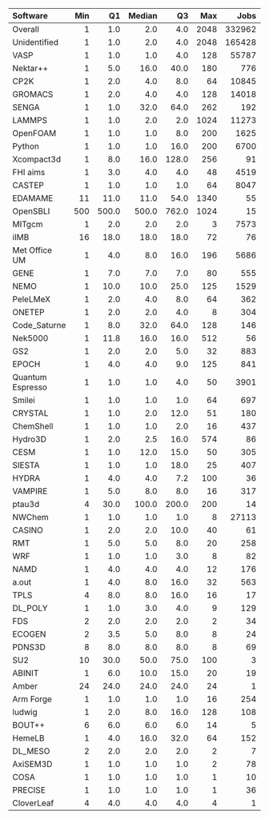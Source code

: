 | Software         |   Min |    Q1 |   Median |    Q3 |   Max |   Jobs |     Nodeh |   PercentUse |       kWh |   PercentEnergy |   Users |   Projects |
|:-----------------|------:|------:|---------:|------:|------:|-------:|----------:|-------------:|----------:|----------------:|--------:|-----------:|
| Overall          |     1 |   1.0 |      2.0 |   4.0 |  2048 | 332962 | 4189454.7 |        100.0 | 1589349.7 |           100.0 |     892 |        116 |
| Unidentified     |     1 |   1.0 |      2.0 |   4.0 |  2048 | 165428 | 1282284.3 |         30.6 |  452784.4 |            28.5 |     759 |        112 |
| VASP             |     1 |   1.0 |      1.0 |   4.0 |   128 |  55787 |  724107.4 |         17.3 |  274125.4 |            17.2 |     152 |         16 |
| Nektar++         |     1 |   5.0 |     16.0 |  40.0 |   180 |    776 |  296316.4 |          7.1 |  112215.6 |             7.1 |      17 |          5 |
| CP2K             |     1 |   2.0 |      4.0 |   8.0 |    64 |  10845 |  243172.0 |          5.8 |   86870.9 |             5.5 |      61 |         13 |
| GROMACS          |     1 |   2.0 |      4.0 |   4.0 |   128 |  14018 |  213897.5 |          5.1 |   98422.2 |             6.2 |      48 |          7 |
| SENGA            |     1 |   1.0 |     32.0 |  64.0 |   262 |    192 |  192378.8 |          4.6 |  101801.5 |             6.4 |       7 |          3 |
| LAMMPS           |     1 |   1.0 |      2.0 |   2.0 |  1024 |  11273 |  166120.7 |          4.0 |   65177.0 |             4.1 |      55 |         18 |
| OpenFOAM         |     1 |   1.0 |      1.0 |   8.0 |   200 |   1625 |  137256.2 |          3.3 |   53404.7 |             3.4 |      48 |         16 |
| Python           |     1 |   1.0 |      1.0 |  16.0 |   200 |   6700 |  106223.1 |          2.5 |   39052.0 |             2.5 |      56 |         22 |
| Xcompact3d       |     1 |   8.0 |     16.0 | 128.0 |   256 |     91 |   92933.1 |          2.2 |   35169.3 |             2.2 |       5 |          4 |
| FHI aims         |     1 |   3.0 |      4.0 |   4.0 |    48 |   4519 |   80071.2 |          1.9 |   30800.2 |             1.9 |      28 |          5 |
| CASTEP           |     1 |   1.0 |      1.0 |   1.0 |    64 |   8047 |   67917.5 |          1.6 |   26988.9 |             1.7 |      43 |          7 |
| EDAMAME          |    11 |  11.0 |     11.0 |  54.0 |  1340 |     55 |   52565.6 |          1.3 |   17930.7 |             1.1 |       2 |          1 |
| OpenSBLI         |   500 | 500.0 |    500.0 | 762.0 |  1024 |     15 |   45083.3 |          1.1 |   14742.6 |             0.9 |       2 |          2 |
| MITgcm           |     1 |   2.0 |      2.0 |   2.0 |     3 |   7573 |   36680.3 |          0.9 |   13240.0 |             0.8 |      10 |          2 |
| iIMB             |    16 |  18.0 |     18.0 |  18.0 |    72 |     76 |   34794.5 |          0.8 |   13645.5 |             0.9 |       1 |          1 |
| Met Office UM    |     1 |   4.0 |      8.0 |  16.0 |   196 |   5686 |   33791.1 |          0.8 |   12346.3 |             0.8 |      25 |          6 |
| GENE             |     1 |   7.0 |      7.0 |   7.0 |    80 |    555 |   33508.4 |          0.8 |   14012.9 |             0.9 |      10 |          2 |
| NEMO             |     1 |  10.0 |     10.0 |  25.0 |   125 |   1529 |   33189.6 |          0.8 |   10523.2 |             0.7 |      23 |          3 |
| PeleLMeX         |     1 |   2.0 |      4.0 |   8.0 |    64 |    362 |   30663.7 |          0.7 |   11398.3 |             0.7 |       3 |          1 |
| ONETEP           |     1 |   2.0 |      2.0 |   4.0 |     8 |    304 |   30479.8 |          0.7 |    9820.7 |             0.6 |       5 |          2 |
| Code_Saturne     |     1 |   8.0 |     32.0 |  64.0 |   128 |    146 |   26467.9 |          0.6 |   10167.0 |             0.6 |       9 |          4 |
| Nek5000          |     1 |  11.8 |     16.0 |  16.0 |   512 |     56 |   25967.1 |          0.6 |   12409.4 |             0.8 |       3 |          2 |
| GS2              |     1 |   2.0 |      2.0 |   5.0 |    32 |    883 |   22308.3 |          0.5 |    6554.6 |             0.4 |       5 |          2 |
| EPOCH            |     1 |   4.0 |      4.0 |   9.0 |   125 |    841 |   21739.9 |          0.5 |    7831.6 |             0.5 |       7 |          2 |
| Quantum Espresso |     1 |   1.0 |      1.0 |   4.0 |    50 |   3901 |   19683.8 |          0.5 |    7063.6 |             0.4 |      33 |         10 |
| Smilei           |     1 |   1.0 |      1.0 |   1.0 |    64 |    697 |   17113.7 |          0.4 |    5443.0 |             0.3 |       3 |          1 |
| CRYSTAL          |     1 |   1.0 |      2.0 |  12.0 |    51 |    180 |   16276.1 |          0.4 |    5143.0 |             0.3 |       4 |          2 |
| ChemShell        |     1 |   1.0 |      1.0 |   2.0 |    16 |    437 |   15463.6 |          0.4 |    6737.5 |             0.4 |       5 |          2 |
| Hydro3D          |     1 |   2.0 |      2.5 |  16.0 |   574 |     86 |   11843.7 |          0.3 |    4146.9 |             0.3 |       3 |          3 |
| CESM             |     1 |   1.0 |     12.0 |  15.0 |    50 |    305 |   11266.2 |          0.3 |    4109.0 |             0.3 |       4 |          1 |
| SIESTA           |     1 |   1.0 |      1.0 |  18.0 |    25 |    407 |    9481.4 |          0.2 |    3331.7 |             0.2 |       4 |          2 |
| HYDRA            |     1 |   4.0 |      4.0 |   7.2 |   100 |     36 |    7582.5 |          0.2 |    2570.1 |             0.2 |       5 |          3 |
| VAMPIRE          |     1 |   5.0 |      8.0 |   8.0 |    16 |    317 |    7215.3 |          0.2 |    3279.3 |             0.2 |       5 |          3 |
| ptau3d           |     4 |  30.0 |    100.0 | 200.0 |   200 |     14 |    6057.1 |          0.1 |    1639.4 |             0.1 |       1 |          1 |
| NWChem           |     1 |   1.0 |      1.0 |   1.0 |     8 |  27113 |    6037.7 |          0.1 |    2109.7 |             0.1 |       9 |          5 |
| CASINO           |     1 |   2.0 |      2.0 |  10.0 |    40 |     61 |    4953.7 |          0.1 |    1761.3 |             0.1 |       2 |          2 |
| RMT              |     1 |   5.0 |      5.0 |   8.0 |    20 |    258 |    4831.8 |          0.1 |    1648.4 |             0.1 |       6 |          1 |
| WRF              |     1 |   1.0 |      1.0 |   3.0 |     8 |     82 |    4363.3 |          0.1 |    1639.7 |             0.1 |       4 |          1 |
| NAMD             |     1 |   4.0 |      4.0 |   4.0 |    12 |    176 |    4127.8 |          0.1 |    2197.5 |             0.1 |       7 |          5 |
| a.out            |     1 |   4.0 |      8.0 |  16.0 |    32 |    563 |    2000.1 |          0.0 |     665.7 |             0.0 |       9 |          6 |
| TPLS             |     4 |   8.0 |      8.0 |  16.0 |    16 |     17 |    1900.2 |          0.0 |     671.0 |             0.0 |       2 |          1 |
| DL_POLY          |     1 |   1.0 |      3.0 |   4.0 |     9 |    129 |    1716.8 |          0.0 |     490.9 |             0.0 |       4 |          2 |
| FDS              |     2 |   2.0 |      2.0 |   2.0 |     2 |     34 |    1480.8 |          0.0 |     818.4 |             0.1 |       1 |          1 |
| ECOGEN           |     2 |   3.5 |      5.0 |   8.0 |     8 |     24 |    1295.6 |          0.0 |     613.5 |             0.0 |       2 |          2 |
| PDNS3D           |     8 |   8.0 |      8.0 |   8.0 |     8 |     69 |    1274.4 |          0.0 |     543.0 |             0.0 |       2 |          1 |
| SU2              |    10 |  30.0 |     50.0 |  75.0 |   100 |      3 |    1186.8 |          0.0 |     576.0 |             0.0 |       1 |          1 |
| ABINIT           |     1 |   6.0 |     10.0 |  15.0 |    20 |     19 |    1007.8 |          0.0 |     262.6 |             0.0 |       1 |          1 |
| Amber            |    24 |  24.0 |     24.0 |  24.0 |    24 |      1 |     519.2 |          0.0 |     162.4 |             0.0 |       1 |          1 |
| Arm Forge        |     1 |   1.0 |      1.0 |   1.0 |    16 |    254 |     292.4 |          0.0 |      69.8 |             0.0 |       8 |          7 |
| ludwig           |     1 |   2.0 |      8.0 |  16.0 |   128 |    108 |     229.4 |          0.0 |     102.1 |             0.0 |       1 |          1 |
| BOUT++           |     6 |   6.0 |      6.0 |   6.0 |    14 |      5 |     172.5 |          0.0 |      65.8 |             0.0 |       1 |          1 |
| HemeLB           |     1 |   4.0 |     16.0 |  32.0 |    64 |    152 |     102.6 |          0.0 |      32.1 |             0.0 |       2 |          2 |
| DL_MESO          |     2 |   2.0 |      2.0 |   2.0 |     2 |      7 |      31.6 |          0.0 |       9.2 |             0.0 |       1 |          1 |
| AxiSEM3D         |     1 |   1.0 |      1.0 |   1.0 |     2 |     78 |      27.1 |          0.0 |      11.7 |             0.0 |       1 |          1 |
| COSA             |     1 |   1.0 |      1.0 |   1.0 |     1 |     10 |       1.2 |          0.0 |       0.3 |             0.0 |       1 |          1 |
| PRECISE          |     1 |   1.0 |      1.0 |   1.0 |     1 |     36 |       0.4 |          0.0 |       0.1 |             0.0 |       1 |          1 |
| CloverLeaf       |     4 |   4.0 |      4.0 |   4.0 |     4 |      1 |       0.3 |          0.0 |       0.1 |             0.0 |       1 |          1 |